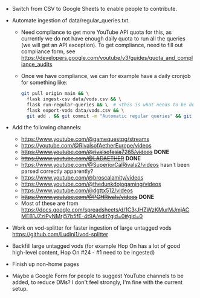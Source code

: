 - Switch from CSV to Google Sheets to enable people to contribute.
- Automate ingestion of data/regular_queries.txt.
  - Need compliance to get more YouTube API quota for this, as currently we do not have
    enough daily quota to run all the queries (we will get an API exception).
    To get compliance, need to fill out compliance form, see https://developers.google.com/youtube/v3/guides/quota_and_compliance_audits
  - Once we have compliance, we can for example have a daily cronjob for something like:
     
     ```sh
     git pull origin main && \
       flask ingest-csv data/vods.csv && \
       flask run-regular-queries && \  # <this is what needs to be done>
       flask export-vods data/vods.csv && \
       git add . && git commit -m "Automatic regular queries" && git push origin main
     ```

- Add the following channels:
  - https://www.youtube.com/@gamequestpg/streams
  - https://youtube.com/@RivalsofAetherEurope/videos
  - ~~https://www.youtube.com/@rivalsofasia7265/videos~~ **DONE**
  - ~~https://www.youtube.com/@LADAETHER~~ **DONE**
  - https://www.youtube.com/@SuperiorCalRivals2/videos hasn't been parsed correctly apparently?
  - https://www.youtube.com/@broscalamity/videos
  - https://www.youtube.com/@thedunkdojogaming/videos
  - https://www.youtube.com/@dgttx512/videos
  - ~~https://www.youtube.com/@PGHRivals/videos~~ **DONE**
  - Most of these are from https://docs.google.com/spreadsheets/d/1C3rJHZWzKMurMJmjACMEB1JZziPyNMrj57b5fE-4t9A/edit?gid=0#gid=0
- Work on vod-splitter for faster ingestion of large untagged vods https://github.com/Ludini1/vod-splitter
- Backfill large untagged vods (for example Hop On has a lot of good high-level content, Hop On #24 - #1 need to be ingested)
- Finish up non-home pages
- Maybe a Google Form for people to suggest YouTube channels to be added, to reduce DMs? I don't feel strongly, I'm fine
  with the current setup.
